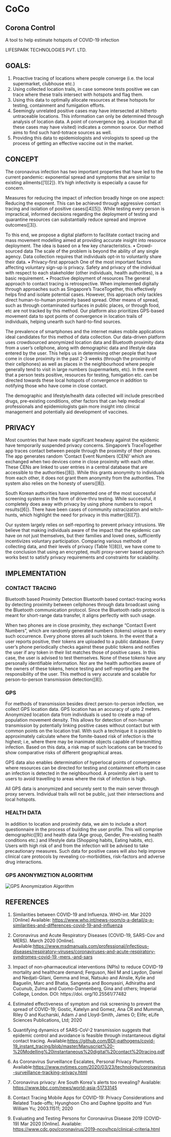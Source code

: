 # CoCo
## Corona Control
A tool to help estimate hotspots of COVID-19 infection

LIFESPARK TECHNOLOGIES PVT. LTD.


## GOALS:
1) Proactive tracing of locations where people converge (i.e. the local supermarket, clubhouse etc.)
2) Using collected location trails, in case someone tests positive we can trace where these trails intersect with hotspots and flag them.
3) Using this data to optimally allocate resources at these hotspots for testing, containment and fumigation efforts.
4) Seemingly unrelated positive cases may have intersected at hitherto untraceable locations. This information can only be determined through analysis of location data. A point of convergence (eg. a location that all these cases may
have visited) indicates a common source. Our method aims to find such hard-totrace sources as well.
5) Providing this data to epidemiologists and virologists to speed up the process of getting an effective vaccine out in the market.

## CONCEPT	
The coronavirus infection has two important properties that have led to the current pandemic: exponential spread and symptoms that are similar to existing ailments{[1][2]}. It’s high infectivity is especially a cause for concern. 

Measures for reducing the impact of infection broadly hinge on one aspect: Reducing the exponent. This can be achieved through aggressive contact tracing and isolation of positive cases{[4][5]}. While testing every person is impractical, informed decisions regarding the deployment of testing and quarantine resources can substantially reduce spread and improve outcomes{[3]}.

To this end, we propose a digital platform to facilitate contact tracing and mass movement modelling aimed at providing accurate insight into resource deployment. The idea is based on a few key characteristics. 
    • Crowd-sourced data
The scale of the problem is beyond the ability of any single agency. Data collection requires that individuals opt-in to voluntarily share their data.
    • Privacy-first approach
One of the most important factors affecting voluntary sign-up is privacy. Safety and privacy of the individual with respect to each stakeholder (other individuals, health authorities), is a basic requirement.
    • Proactive deployment of resources
The general approach to contact tracing is retrospective. When implemented digitally through approaches such as Singapore’s TraceTogether, this effectively helps find and isolate potential cases. However, this approach only tackles direct human-to-human proximity based spread. Other means of spread, such as through contaminated surfaces in public places, or through food, etc are not tracked by this method. Our platform also prioritizes GPS-based movement data to spot points of convergence in location trails of individuals, helping unearth such hard-to-find sources.

The prevalence of smartphones and the internet makes mobile applications ideal candidates for this method of data collection. Our data-driven platform uses crowdsourced anonymized location data and Bluetooth proximity data from a user’s cellphone, along with demographic data and lifestyle data entered by the user. This helps us in determining other people that have come in close proximity in the past 2-3 weeks (through the proximity of their cellphones) as well as places in the neighbourhood where people generally tend to visit in large numbers (supermarkets, etc). In the event that a person tests positive, resources for testing, fumigation etc. can be directed towards these local hotspots of convergence in addition to notifying those who have come in close contact. 

The demographic and lifestyle/health data collected will include prescribed drugs, pre-existing conditions, other factors that can help medical professionals and epidemiologists gain more insight into clinical management and potentially aid development of vaccines. 

## PRIVACY
Most countries that have made significant headway against the epidemic have temporarily suspended privacy concerns. Singapore’s TraceTogether app traces contact between people through the proximity of their phones. The app generates random ‘Contact Event Numbers (CEN)’ which are exchanged when two devices come in close proximity with each other. These CENs are linked to user entries in a central database that are accessible to the authorities{[8]}. While this grants anonymity to individuals from each other, it does not grant them anonymity from the authorities. The system also relies on the honesty of users{[8]}. 

South Korean authorities have implemented one of the most successful screening systems in the form of drive-thru testing. While successful, it completely does away with privacy by using phone numbers to report results{[6]}. There have been cases of community ostracization and witch-hunts, which highlight the need for privacy in this matter{[6][7]}. 

Our system largely relies on self-reporting to prevent privacy intrusions. We believe that making individuals aware of the impact that the epidemic can have on not just themselves, but their families and loved ones, sufficiently incentivizes voluntary participation. Comparing various methods of collecting data, and their levels of privacy (Table 1{[8]}), we have come to the conclusion that using an encrypted, multi proxy-server based approach works best to satisfy privacy requirements and constraints for scalability.


## IMPLEMENTATION
### CONTACT TRACING 

Bluetooth based Proximity Detection
Bluetooth based contact-tracing works by detecting proximity between cellphones through data broadcast using the Bluetooth communication protocol. Since the Bluetooth radio protocol is meant for short-range data transfer, it aligns perfectly with such usage. 

When two phones are in close proximity, they exchange “Contact Event Numbers”, which are randomly generated numbers (tokens) unique to every such occurrence. Every phone stores all such tokens. In the event that a user reports positive, their tokens are uploaded to a public database. Every user’s phone periodically checks against these public tokens and notifies the user if any token in their list matches those of positive cases. In this case, the user is advised to test themselves. None of these tokens have any personally identifiable information. Nor are the health authorities aware of the owners of these tokens, hence testing and self-reporting are the responsibility of  the user. This method is very accurate and scalable for person-to-person transmission detection{[8]}.

### GPS 
For methods of transmission besides direct person-to-person infection, we collect GPS location data. GPS location has an accuracy of upto 2 meters. Anonymized location data from individuals is used to create a map of population movement density. This allows for detection of non-human transmission by potentially linking positive cases without contact but with common points on the location trail. With such a technique  it is possible to approximately calculate where the fomite-based risk of infection is the highest; i.e, where there may be inanimate objects capable of transmitting infection. Based on this data, a risk map of such locations can be traced to show comparative risks of different geographical areas. 

GPS data also enables determination of hyperlocal points of convergence where resources can be directed for testing and containment efforts in case an infection is detected in the neighbourhood. A proximity alert is sent to users to avoid travelling to areas where the risk of infection is high.

All GPS data is anonymized and securely sent to the main server through proxy servers. Individual trails will not be public, just their intersections and local hotspots. <ORACLE Protocol>

### HEALTH DATA
In addition to location and proximity data, we aim to include a short questionnaire in the process of building the user profile. This will comprise demographic{[9]} and health data (Age group, Gender, Pre-existing health conditions etc.) and lifestyle data (Shopping habits, Eating habits, etc). Users with high risk of and from the infection will be advised to take precautionary measures. Such data for positive cases will also help improve clinical care protocols by revealing co-morbidities, risk-factors and adverse drug interactions. 

### GPS ANONYMIZTION ALGORITHM

![GPS Anonymization Algorithm](https://github.com/Lifespark-Technologies/CoCo/blob/master/docs/gps_method.PNG)

## REFERENCES
1) Similarities between COVID-19 and Influenza. WHO-int. Mar 2020 [Online] Available: https://www.who.int/news-room/q-a-detail/q-a-similarities-and-differences-covid-19-and-influenza

2) Coronavirus and Acute Respiratory Diseases (COVID-19, SARS-Cov and MERS). March 2020 [Online]. 
Available:https://www.msdmanuals.com/professional/infectious-diseases/respiratory-viruses/coronaviruses-and-acute-respiratory-syndromes-covid-19,-mers,-and-sars

3) Impact of non-pharmaceutical interventions (NPIs) to reduce COVID-19 mortality and healthcare demand; Ferguson, Neil M and Laydon, Daniel and Nedjati-Gilani, Gemma and Imai, Natsuko and Ainslie, Kylie and Baguelin, Marc and Bhatia, Sangeeta and Boonyasiri, Adhiratha and Cucunub, Zulma and Cuomo-Dannenberg, Gina and others; Imperial College, London. DOI: https://doi. org/10.25561/77482

4) Estimated effectiveness of symptom and risk screening to prevent the spread of COVID-19; Gostic, Katelyn and Gomez, Ana CR and Mummah, Riley O and Kucharski, Adam J and Lloyd-Smith, James O; Elife; eLife Sciences Publications, Ltd; 2020

5) Quantifying dynamics of SARS-CoV-2 transmission suggests that epidemic control and avoidance is feasible through instantaneous digital contact tracing.
Available:https://github.com/BDI-pathogens/covid-19_instant_tracing/blob/master/Manuscript%20-%20Modelling%20instantaneous%20digital%20contact%20tracing.pdf

6) As Coronavirus Surveillance Escalates, Personal Privacy Plummets.
Available:https://www.nytimes.com/2020/03/23/technology/coronavirus-surveillance-tracking-privacy.html

7)  Coronavirus privacy: Are South Korea's alerts too revealing?
   Available: https://www.bbc.com/news/world-asia-51733145

8) Contact Tracing Mobile Apps for COVID-19: Privacy Considerations and Related Trade-offs; Hyunghoon Cho and Daphne Ippolito and Yun William Yu; 2003.11511; 2020

9) Evaluating and Testing Persons for Coronavirus Disease 2019 (COVID-19) Mar 2020 [Online]. Available: https://www.cdc.gov/coronavirus/2019-ncov/hcp/clinical-criteria.html








